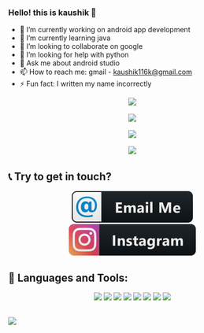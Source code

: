 ### Hello! this is kaushik 👋

- 🔭 I’m currently working on android app development
- 🌱 I’m currently learning java
- 👯 I’m looking to collaborate on google
- 🤔 I’m looking for help with python
- 💬 Ask me about android studio
- 📫 How to reach me: gmail - kaushik116k@gmail.com
- ⚡ Fun fact: I written my name incorrectly

<p align="center">
  <img src = "https://github-readme-stats.vercel.app/api?username=kaushik116k&show_icons=true&theme=highcontrast">
  </p>
<p align="center">
  <img src = "https://komarev.com/ghpvc/?username=kaushik116k&color=green">
  </p>
 <p align="center">
  <img src = "https://github-readme-streak-stats.herokuapp.com/?user=kaushik116k">
  </p>
<p align="center">
  <img src = "https://github-readme-stats.vercel.app/api/top-langs/?username=kaushik116k">
</p>

## 📞 Try to get in touch? 
<p align="center">
  <a href="mailto:kaushik116k@gmail.com">
    <img alt="Gmail" src="https://raw.githubusercontent.com/SVijayB/SVijayB/master/assets/SVG/Contact/email.svg" style="vertical-align:top margin:6px 4px"/>
  </a>

  <a href="https://www.instagram.com/kaushik116k2019/">
    <img alt="Instagram" src="https://raw.githubusercontent.com/SVijayB/SVijayB/master/assets/SVG/Contact/instagram.svg" style="vertical-align:top margin:6px 4px"/>
  </a>
</p>


## 🧰 Languages and Tools:
<p align="center">
  <img src = "https://img.shields.io/badge/Java-ED8B00?style=for-the-badge&logo=java&logoColor=white">
  <img src = "https://img.shields.io/badge/Python-FFD43B?style=for-the-badge&logo=python&logoColor=darkgreen">
  <img src = "https://img.shields.io/badge/C-00599C?style=for-the-badge&logo=c&logoColor=white">
  <img src = "https://img.shields.io/badge/firebase-ffca28?style=for-the-badge&logo=firebase&logoColor=black">
  <img src = "https://img.shields.io/badge/Android_Studio-3DDC84?style=for-the-badge&logo=android-studio&logoColor=white">
  <img src = "https://img.shields.io/badge/Windows-0078D6?style=for-the-badge&logo=windows&logoColor=white">
  <img src = "https://img.shields.io/badge/Adobe%20XD-470137?style=for-the-badge&logo=Adobe%20XD&logoColor=#FF61F6">
  <img src = "https://img.shields.io/badge/RStudio-75AADB?style=for-the-badge&logo=RStudio&logoColor=white">
</p>
<br />
<img src = "https://activity-graph.herokuapp.com/graph?username=kaushik116k&theme=react-dark">

